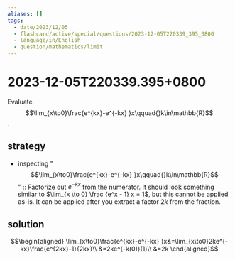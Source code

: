```yaml
---
aliases: []
tags:
  - date/2023/12/05
  - flashcard/active/special/questions/2023-12-05T220339_395_0800
  - language/in/English
  - question/mathematics/limit
---
```


# 2023-12-05T220339.395+0800

Evaluate $$\lim_{x\to0}\frac{e^{kx}-e^{-kx} }x\qquad{}k\in\mathbb{R}$$.

## strategy

- inspecting "$$\lim_{x\to0}\frac{e^{kx}-e^{-kx} }x\qquad{}k\in\mathbb{R}$$" :: Factorize out $e^{-kx}$ from the numerator. It should look something similar to $\lim_{x \to 0} \frac {e^x - 1} x = 1$, but this cannot be applied as-is. It can be applied after you extract a factor $2k$ from the fraction.

## solution

$$\begin{aligned}
\lim_{x\to0}\frac{e^{kx}-e^{-kx} }x&=\lim_{x\to0}2ke^{-kx}\frac{e^{2kx}-1}{2kx}\\
&=2ke^{-k(0)}(1)\\
&=2k
\end{aligned}$$
